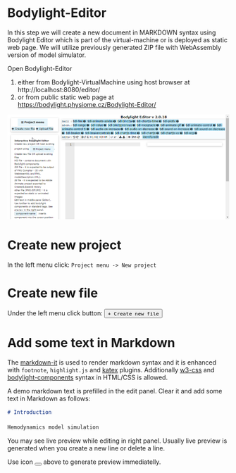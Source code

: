 # Bodylight-Editor

In this step we will create a new document in MARKDOWN syntax using Bodylight Editor which is part of the virtual-machine or is deployed as static web page. We will utilize previously generated ZIP file with WebAssembly version of model simulator.

Open Bodylight-Editor 
1. either from Bodylight-VirtualMachine using host browser at http://localhost:8080/editor/
2. or from public static web page at https://bodylight.physiome.cz/Bodylight-Editor/

![Editor](BodylightEditor1.png)

# Create new project

In the left menu click: 
`Project menu -> New project`

# Create new file

Under the left menu click button:
<button>`+ Create new file`</button>

# Add some text in Markdown

The [markdown-it](https://markdown-it.github.io/) is used to render markdown syntax and it is enhanced with `footnote`, `highlight.js` and [katex](https://katex.org/) plugins. Additionally [w3-css](https://www.w3schools.com/w3css/defaulT.asp) and [bodylight-components]() syntax in HTML/CSS is allowed. 

A demo markdown text is prefilled in the edit panel. Clear it and add some text in Markdown as follows:

```markdown
# Introduction

Hemodynamics model simulation

```

You may see live preview while editing in right panel. Usually live preview is generated when you create a new line or delete a line.

Use icon <button><i class='fa fa-refresh'></i></button> above to generate preview immediatelly.
